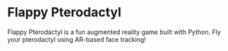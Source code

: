 # Flappy Pterodactyl

Flappy Pterodactyl is a fun augmented reality game built with Python. Fly your pterodactyl using AR-based face tracking!
